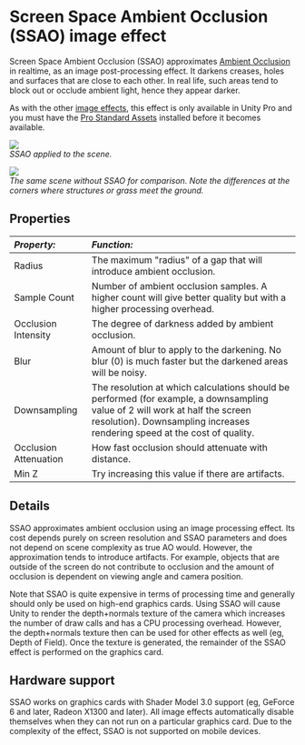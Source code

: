 Screen Space Ambient Occlusion (SSAO) image effect
==================================================


<span class=keyword>Screen Space Ambient Occlusion (SSAO)</span> approximates [Ambient Occlusion](http://en.wikipedia.org/wiki/Ambient_occlusion.html) in realtime, as an image post-processing effect. It darkens creases, holes and surfaces that are close to each other. In real life, such areas tend to block out or <span class=component>occlude</span> ambient light, hence they appear darker.

As with the other [image effects](comp-ImageEffects.html), this effect is only available in Unity Pro and you must have the [Pro Standard Assets](HOWTO-InstallStandardAssets.html) installed before it becomes available.

![](http://docwiki.hq.unity3d.com/uploads/Main/FxSSAO.png)  
_SSAO applied to the scene._

![](http://docwiki.hq.unity3d.com/uploads/Main/FxNoSSAO.png)  
_The same scene without SSAO for comparison. Note the differences at the corners where structures or grass meet the ground._

Properties
----------



|**_Property:_** |**_Function:_** |
|:---|:---|
|<span class=component>Radius</span> |The maximum "radius" of a gap that will introduce ambient occlusion.|
|<span class=component>Sample Count</span> |Number of ambient occlusion samples. A higher count will give better quality but with a higher processing overhead.|
|<span class=component>Occlusion Intensity</span> |The degree of darkness added by ambient occlusion.|
|<span class=component>Blur</span> |Amount of blur to apply to the darkening. No blur (0) is much faster but the darkened areas will be noisy. |
|<span class=component>Downsampling</span> |The resolution at which calculations should be performed (for example, a downsampling value of 2 will work at half the screen resolution). Downsampling increases rendering speed at the cost of quality.|
|<span class=component>Occlusion Attenuation</span> |How fast occlusion should attenuate with distance. |
|<span class=component>Min Z</span> |Try increasing this value if there are artifacts. |

Details
-------


SSAO approximates ambient occlusion using an image processing effect. Its cost depends purely on screen resolution and SSAO parameters and does not depend on scene complexity as true AO would. However, the approximation tends to introduce artifacts. For example, objects that are outside of the screen do not contribute to occlusion and the amount of occlusion is dependent on viewing angle and camera position.

Note that SSAO is quite expensive in terms of processing time and generally should only be used on high-end graphics cards. Using SSAO will cause Unity to render the depth+normals texture of the camera which increases the number of draw calls and has a CPU processing overhead. However, the depth+normals texture then can be used for other effects as well (eg, Depth of Field). Once the texture is generated, the remainder of the SSAO effect is performed on the graphics card.


Hardware support
----------------


SSAO works on graphics cards with Shader Model 3.0 support (eg, GeForce 6 and later, Radeon X1300 and later).  All image effects automatically disable themselves when they can not run on a particular graphics card. Due to the complexity of the effect, SSAO is not supported on mobile devices.
